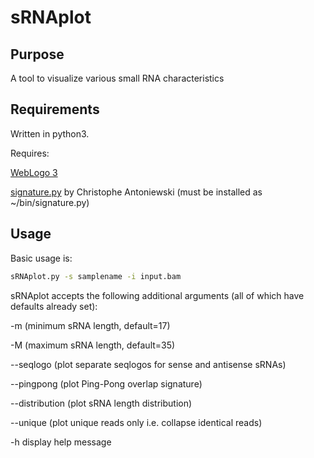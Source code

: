 # sRNAplot
## Purpose
A tool to visualize various small RNA characteristics
## Requirements
Written in python3.

Requires:

[WebLogo 3](http://weblogo.berkeley.edu/)

[signature.py](http://52.203.54.162/GEDlab/?page_id=730) by Christophe Antoniewski (must be installed as ~/bin/signature.py)

## Usage
Basic usage is:
```bash
sRNAplot.py -s samplename -i input.bam
```
sRNAplot accepts the following additional arguments (all of which have defaults already set):

-m (minimum sRNA length, default=17)

-M (maximum sRNA length, default=35)

--seqlogo (plot separate seqlogos for sense and antisense sRNAs)

--pingpong (plot Ping-Pong overlap signature)

--distribution (plot sRNA length distribution)

--unique (plot unique reads only i.e. collapse identical reads)

-h display help message
